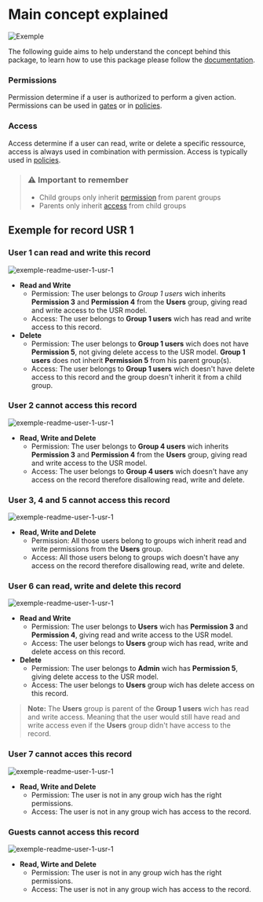 # Main concept explained

![Exemple](/docs/img/exemple-readme.jpg)

The following guide aims to help understand the concept behind this package, to learn how to use this package please follow the [documentation](/docs/README.md).

### Permissions

Permission determine if a user is authorized to perform a given action. Permissions can be used in [gates](https://laravel.com/docs/9.x/authorization#gates) or in [policies](https://laravel.com/docs/9.x/authorization#creating-policies).

### Access

Access determine if a user can read, write or delete a specific ressource, access is always used in combination with permission. Access is typically used in [policies](https://laravel.com/docs/9.x/authorization#creating-policies).

> ### :warning: Important to remember
>
> - Child groups only inherit [permission](#permissions) from parent groups
> - Parents only inherit [access](#access) from child groups

## Exemple for record USR 1

### User 1 can read and write this record

![exemple-readme-user-1-usr-1](/docs/img/zoom/exemple-readme-user-1-usr-1-zoom.jpg)

- **Read and Write**
    - Permission: The user belongs to *Group 1 users* wich inherits **Permission 3** and **Permission 4** from the **Users** group, giving read and write access to the USR model.
    - Access: The user belongs to **Group 1 users** wich has read and write access to this record.
- **Delete**
    - Permission: The user belongs to **Group 1 users** wich does not have **Permission 5**, not giving delete access to the USR model. **Group 1 users** does not inherit **Permission 5** from his parent group(s).
    - Access: The user belongs to **Group 1 users** wich doesn't have delete access to this record and the group doesn't inherit it from a child group.

### User 2 cannot access this record

![exemple-readme-user-1-usr-1](/docs/img/zoom/exemple-readme-user-2-usr-1-zoom.jpg)

- **Read, Write and Delete**
    - Permission: The user belongs to **Group 4 users** wich inherits **Permission 3** and **Permission 4** from the **Users** group, giving read and write access to the USR model.
    - Access: The user belongs to **Group 4 users** wich doesn't have any access on the record therefore disallowing read, write and delete.


### User 3, 4 and 5 cannot access this record

![exemple-readme-user-1-usr-1](/docs/img/zoom/exemple-readme-user-3-4-5-usr-1-zoom.jpg)

- **Read, Write and Delete**
    - Permission: All those users belong to groups wich inherit read and write permissions from the **Users** group.
    - Access: All those users belong to groups wich doesn't have any access on the record therefore disallowing read, write and delete.

### User 6 can read, write and delete this record

![exemple-readme-user-1-usr-1](/docs/img/zoom/exemple-readme-user-6-usr-1-zoom.jpg)

- **Read and Write**
    - Permission: The user belongs to **Users** wich has **Permission 3** and **Permission 4**, giving read and write access to the USR model.
    - Access: The user belongs to **Users** group wich has read, write and delete access on this record.
- **Delete**
    - Permission: The user belongs to **Admin** wich has **Permission 5**, giving delete access to the USR model.
    - Access: The user belongs to **Users** group wich has delete access on this record.

> **Note:** The **Users** group is parent of the **Group 1 users** wich has read and write access. Meaning that the user would still have read and write access even if the **Users** group didn't have access to the record.

### User 7 cannot acces this record

![exemple-readme-user-1-usr-1](/docs/img/zoom/exemple-readme-user-7-usr-1-zoom.jpg)

- **Read, Write and Delete**
    - Permission: The user is not in any group wich has the right permissions.
    - Access: The user is not in any group wich has access to the record.

### Guests cannot access this record

![exemple-readme-user-1-usr-1](/docs/img/zoom/exemple-readme-user-guest-usr-1-zoom.jpg)

- **Read, Wirte and Delete**
    - Permission: The user is not in any group wich has the right permissions.
    - Access: The user is not in any group wich has access to the record.

